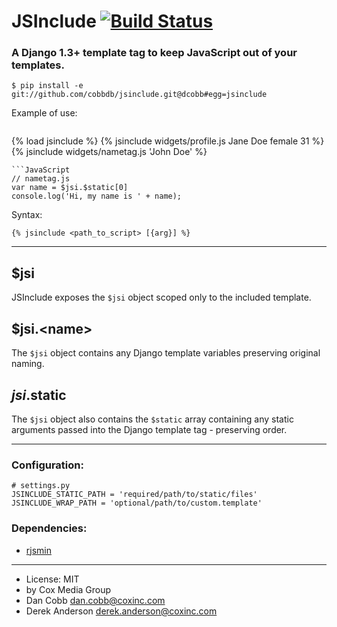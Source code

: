 JSInclude [![Build Status](https://travis-ci.org/cobbdb/jsinclude.png?branch=master)](https://travis-ci.org/cobbdb/jsinclude)
=========

### A Django 1.3+ template tag to keep JavaScript out of your templates.

    $ pip install -e git://github.com/cobbdb/jsinclude.git@dcobb#egg=jsinclude

Example of use:
> ```
<!-- template.html -->
{% load jsinclude %}
{% jsinclude widgets/profile.js Jane Doe female 31 %}
{% jsinclude widgets/nametag.js 'John Doe' %}
```
```JavaScript
// nametag.js
var name = $jsi.$static[0]
console.log('Hi, my name is ' + name);
```

Syntax:

    {% jsinclude <path_to_script> [{arg}] %}

-----------

## $jsi
JSInclude exposes the ``$jsi`` object scoped only to the included
template.

## $jsi.&lt;name&gt;
The ``$jsi`` object contains any Django template variables
preserving original naming.

## $jsi.$static
The ``$jsi`` object also contains the ``$static`` array containing
any static arguments passed into the Django template tag - preserving
order.

-----------

### Configuration:

    # settings.py
    JSINCLUDE_STATIC_PATH = 'required/path/to/static/files'
    JSINCLUDE_WRAP_PATH = 'optional/path/to/custom.template'

### Dependencies:
* [rjsmin](http://opensource.perlig.de/rjsmin/doc-1.0/index.html)

------------------------

* License: MIT
* by Cox Media Group
* Dan Cobb <dan.cobb@coxinc.com>
* Derek Anderson <derek.anderson@coxinc.com>
